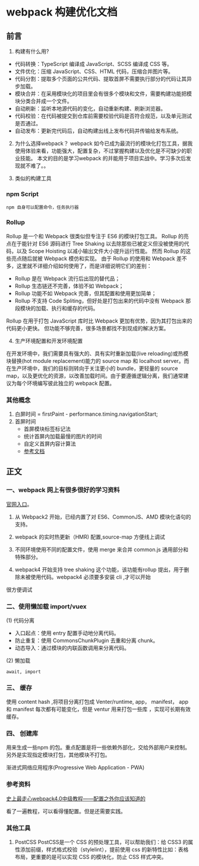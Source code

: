 # webpack 构建优化文档 
## 前言
1. 构建有什么用?
* 代码转换：TypeScript 编译成 JavaScript、SCSS 编译成 CSS 等。
* 文件优化：压缩 JavaScript、CSS、HTML 代码，压缩合并图片等。
* 代码分割：提取多个页面的公共代码、提取首屏不需要执行部分的代码让其异步加载。
* 模块合并：在采用模块化的项目里会有很多个模块和文件，需要构建功能把模块分类合并成一个文件。
* 自动刷新：监听本地源代码的变化，自动重新构建、刷新浏览器。
* 代码校验：在代码被提交到仓库前需要校验代码是否符合规范，以及单元测试是否通过。
* 自动发布：更新完代码后，自动构建出线上发布代码并传输给发布系统。
2. 为什么选择webpack？
webpack 如今已成为最流行的模块化打包工具，据我使用体验来看，功能强大，配置复杂，不过掌握构建以及优化是不可缺少的职业技能。
本文的目的是学习webpack 的并能用于项目实战中。学习多次后发现就不难了。。

3. 类似的构建工具
###  npm Script    
    npm 自身可以配置命令，任务执行器

###  Rollup
Rollup 是一个和 Webpack 很类似但专注于 ES6 的模块打包工具。 Rollup 的亮点在于能针对 ES6 源码进行 Tree Shaking 以去除那些已被定义但没被使用的代码，以及 Scope Hoisting 以减小输出文件大小提升运行性能。 然而 Rollup 的这些亮点随后就被 Webpack 模仿和实现。 由于 Rollup 的使用和 Webpack 差不多，这里就不详细介绍如何使用了，而是详细说明它们的差别：

* Rollup 是在 Webpack 流行后出现的替代品；
* Rollup 生态链还不完善，体验不如 Webpack；
* Rollup 功能不如 Webpack 完善，但其配置和使用更加简单；
* Rollup 不支持 Code Spliting，但好处是打包出来的代码中没有 Webpack 那段模块的加载、执行和缓存的代码。

Rollup 在用于打包 JavaScript 库时比 Webpack 更加有优势，因为其打包出来的代码更小更快。 但功能不够完善，很多场景都找不到现成的解决方案。

4. 生产环境配置和开发环境配置

在开发环境中，我们需要具有强大的、具有实时重新加载(live reloading)或热模块替换(hot module replacement)能力的 source map 和 localhost server。而在生产环境中，我们的目标则转向于关注更小的 bundle，更轻量的 source map，以及更优化的资源，以改善加载时间。由于要遵循逻辑分离，我们通常建议为每个环境编写彼此独立的 webpack 配置。

### 其他概念
1. 白屏时间 = firstPaint - performance.timing.navigationStart; 
2. 首屏时间
    * 首屏模块标签标记法
    * 统计首屏内加载最慢的图片的时间
    * 自定义首屏内容计算法
    * [参考文档](http://www.bubuko.com/infodetail-2265464.html)
## 正文

### 一、webpack 网上有很多很好的学习资料
[官网入口](https://www.webpackjs.com/guides/code-splitting/#%E5%85%A5%E5%8F%A3%E8%B5%B7%E7%82%B9-entry-points-)。


1. 从 Webpack2 开始，已经内置了对 ES6、CommonJS、AMD 模块化语句的支持。

2. webpack 的实时热更新（HMR) 配置,source-map 方便线上调试

3. 不同环境使用不同的配置文件，使用 merge 来合并 common.js 通用部分和特殊部分。

4. webpack4 开始支持 tree shaking 这个功能，该功能有rollup 提出，用于删除未被使用代码。webpack4 必须要多安装 cli ,才可以开始

很方便调试

### 二、使用懒加载 import/vuex

(1) 代码分离
* 入口起点：使用 entry 配置手动地分离代码。
* 防止重复：使用 CommonsChunkPlugin 去重和分离 chunk。
* 动态导入：通过模块的内联函数调用来分离代码。

(2) 懒加载

    await, import 

### 三、 缓存

使用 content hash ,将项目分离打包成 Venter/runtime, app， manifest， app 和 manifest 每次都有可能变化，但是 ventur 用来打包一些库 ，实现可长期有效缓存。


###  四、 创建库

用来生成一些npm 的包。重点配置是将一些依赖外部化，交给外部用户来控制。另外是实现指定模块打包，其他模块不打包。

渐进式网络应用程序(Progressive Web Application - PWA)



### 参考资料

[史上最走心webpack4.0中级教程——配置之外你应该知道的](https://www.cnblogs.com/dashnowords/archive/2018/09/04/9572755.html)


看了一遍教程，可以看得懂配置。但是还需要实践。


### 其他工具

1. PostCSS
PostCSS是一个 CSS 的预处理工具，可以帮助我们：给 CSS3 的属性添加前缀，样式格式校验（stylelint），提前使用 css 的新特性比如：表格布局，更重要的是可以实现 CSS 的模块化，防止 CSS 样式冲突。